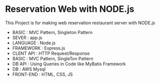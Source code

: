 # Reservation Web with NODE.js
This Project is for making web reservation restaurant server with NODE.js

- BASIC : MVC Pattern, Singleton Pattern
- SEVER : app.js
- LANGUAGE : Node.js
- FRAMEWORK : Express.js
- CLENT API : HTTP Request/Response
- BASIC : MVC Pattern, SingleTon Pattern
- DB API : Using Queries in Code like MyBatis Framework
- DB : AWS Mysql
- FRONT-END : HTML, CSS, JS
